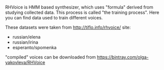 RHVoice is HMM based synthesizer, which uses "formula" derived
from studying collected data. This process is called "the training
process". Here you can find data used to train different voices.

These datasets were taken from http://tiflo.info/rhvoice/ site:
 
 * russian/elena
 * russian/irina
 * esperanto/spomenka

"compiled" voices can be downloaded from
https://bintray.com/olga-yakovleva/RHVoice
